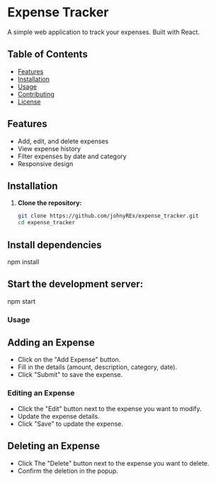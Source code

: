 # Expense Tracker

A simple web application to track your expenses. Built with React.

## Table of Contents

- [Features](#features)
- [Installation](#installation)
- [Usage](#usage)
- [Contributing](#contributing)
- [License](#license)



## Features

- Add, edit, and delete expenses
- View expense history
- Filter expenses by date and category
- Responsive design

## Installation

1. **Clone the repository:**

   ```sh
   git clone https://github.com/johnyREx/expense_tracker.git
   cd expense_tracker

## Install dependencies

npm install

## Start the development server:

npm start

### Usage
## Adding an Expense

- Click on the "Add Expense" button.
- Fill in the details (amount, description, category, date).
- Click "Submit" to save the expense.

### Editing an Expense

- Click the "Edit" button next to the expense you want to modify.
- Update the expense details.
- Click "Save" to update the expense.

## Deleting an Expense

- Click The "Delete" button next to the expense you want to delete.
- Confirm the deletion in the popup.




